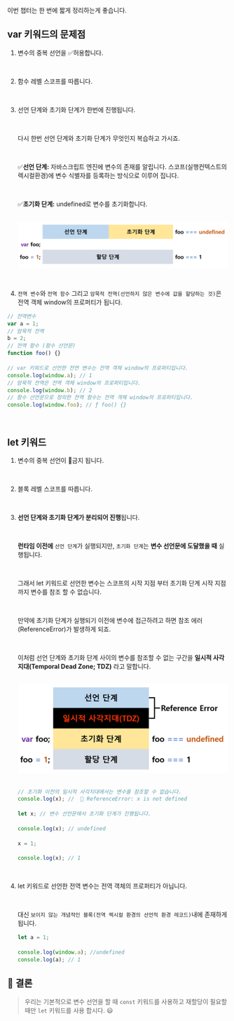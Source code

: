 이번 챕터는 한 번에 짧게 정리하는게 좋습니다.

## var 키워드의 문제점

1. 변수의 중복 선언을 ✅허용합니다.

<br>

2. 함수 레벨 스코프를 따릅니다.

<br>

3. 선언 단계와 초기화 단계가 한번에 진행됩니다.

    <br>

   다시 한번 선언 단계와 초기화 단계가 무엇인지 복습하고 가시죠.

    <br>

   ✅**선언 단계:** 자바스크립트 엔진에 변수의 존재를 알립니다. 스코프(실행컨텍스트의 렉시컬환경)에 변수 식별자를 등록하는 방식으로 이루어 집니다.

   <br>

   ✅**초기화 단계:** undefined로 변수를 초기화합니다.

   <br>

   <img src="../img/chapter15/var_life_cycle.png" width="700">

<br>

4. `전역 변수`와 `전역 함수` 그리고 `암묵적 전역(선언하지 않은 변수에 값을 할당하는 것)`은 전역 객체 window의 프로퍼티가 됩니다.

```js
// 전역변수
var a = 1;
// 암묵적 전역
b = 2;
// 전역 함수 (함수 선언문)
function foo() {}

// var 키워드로 선언한 전연 변수는 전역 객체 window의 프로퍼티입니다.
console.log(window.a); // 1
// 암묵적 전역은 전역 객체 window의 프로퍼티입니다.
console.log(window.b); // 2
// 함수 선언문으로 정의한 전역 함수는 전역 객체 window의 프로퍼티입니다.
console.log(window.foo); // ƒ foo() {}
```

<br>

## let 키워드

1. 변수의 중복 선언이 🚫금지 됩니다.

<br>

2. 블록 레벨 스코프를 따릅니다.

<br>

3. **선언 단계와 초기화 단계가 분리되어 진행**됩니다.

   <br>

   **런타임 이전에** `선언 단계`가 실행되지만, `초기화 단계`는 **변수 선언문에 도달했을 때** 실행됩니다.

    <br>

   그래서 let 키워드로 선언한 변수는 스코프의 시작 지점 부터 초기화 단계 시작 지점까지 변수를 참조 할 수 없습니다.

   <br>

   만약에 초기화 단계가 실행되기 이전에 변수에 접근하려고 하면 참조 에러(ReferenceError)가 발생하게 되죠.

   <br>

   이처럼 선언 단계와 초기화 단계 사이의 변수를 참조할 수 없는 구간을 **일시적 사각지대(Temporal Dead Zone; TDZ)** 라고 말합니다.

   <br>

   <img src="../img/chapter15/let_life_cycle.png" width="700">

   <br>
   <br>

   ```js
   // 초기화 이전의 일시적 사각지대에서는 변수를 참조할 수 없습니다.
   console.log(x); //  🚫 ReferenceError: x is not defined

   let x; // 변수 선언문에서 초기화 단계가 진행됩니다.

   console.log(x); // undefined

   x = 1;

   console.log(x); // 1
   ```

<br>

4. let 키워드로 선언한 전역 변수는 전역 객체의 프로퍼티가 아닙니다.

   <br>

   대신 `보이지 않는 개념적인 블록(전역 렉시컬 환경의 선언적 환경 레코드)`내에 존재하게 됩니다.

   ```js
   let a = 1;

   console.log(window.a); //undefined
   console.log(a); // 1
   ```

## 👀 결론

> 우리는 기본적으로 변수 선언을 할 때 `const` 키워드를 사용하고 재할당이 필요할 때만 `let` 키워드를 사용 합시다. 😃
